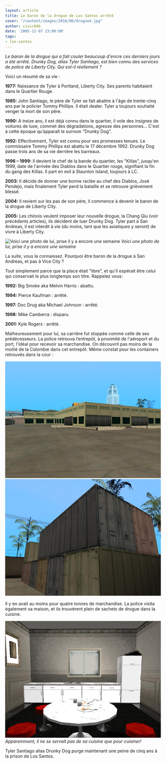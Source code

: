 ```yaml
---
layout: article
title: Le baron de la drogue de Los Santos arrêté
cover: "/content/images/2016/06/drogue4.jpg"
author: civic666
date: '2005-11-07 23:00:00'
tags:
- los-santos
---
```


_Le baron de la drogue qui a fait couler beaucoup d'encre ces derniers jours a été arrêté. Drunky Dog, alias Tyler Santiago, est bien connu des services de police de Liberty City. Qui est-il réellement ?_

Voici un résumé de sa vie :

**1977:** Naissance de Tyler à Portland, Liberty City. Ses parents habitaient dans le Quartier Rouge.

**1985:** John Santiago, le père de Tyler se fait abattre à l'âge de trente-cinq ans par le policier Tommy Phillips. Il était dealer. Tyler a toujours souhaité venger la mort de son père.

**1990:** A treize ans, il est déjà connu dans le quartier, il vole des insignes de voitures de luxe, commet des dégradations, agresse des personnes... C'est à cette époque qu’apparaît le surnom "Drunky Dog".

**1992:** Effectivement, Tyler est connu pour ses promesses tenues. Le commissaire Tommy Phillips est abattu le 17 décembre 1992. Drunky Dog passe trois ans de sa vie derrière les barreaux.

**1996 – 1999:** Il devient le chef de la bande du quartier, les "Killas", jusqu'en 1999, date de l'arrivée des Diablos dans le Quartier rouge, signifiant la fin du gang des Killas. Il part en exil à Staunton Island, toujours à LC.

**2003:** Il décide de donner une bonne raclée au chef des Diablos, José Pendejo, mais finalement Tyler perd la bataille et se retrouve grièvement blessé.

**2004:** Il revient sur les pas de son père, il commence à devenir le baron de la drogue de Liberty City.

**2005:** Les chinois veulent imposer leur nouvelle drogue, la Chang Qiu (voir précédents articles), ils décident de tuer Drunky Dog. Tyler part à San Andreas, il est interdit à vie (du moins, tant que les asiatiques y seront) de vivre à Liberty City.

![Voici une photo de lui, prise il y a encore une semaine](/content/images/2005/01/drogue4_0.jpg)
_Voici une photo de lui, prise il y a encore une semaine_

La suite, vous la connaissez. Pourquoi être baron de la drogue à San Andreas, et pas à Vice City ?

Tout simplement parce que la place était "libre", et qu'il espérait être celui qui conservait le plus longtemps son titre. Rappelez vous:

**1992:** Big Smoke aka Melvin Harris : abattu.

**1994:** Pierce Kaufman : arrêté.

**1997:** Doc Drug aka Michael Johnson : arrêté.

**1998:** Mike Camberra : disparu.

**2001:** Kyle Rogers : arrêté.

Malheureusement pour lui, sa carrière fut stoppée comme celle de ses prédécesseurs. La police retrouva l’entrepôt, à proximité de l'aéroport et du port, l'idéal pour recevoir sa marchandise. On découvrit pas moins de la moitié de la Colombie dans cet entrepôt. Même constat pour les containers retrouvés dans la cour :

![](/content/images/2005/01/drogue2.jpg)
![](/content/images/2005/01/drogue3.jpg)

Il y en avait au moins pour quatre tonnes de marchandise. La police visita également sa maison, et ils trouvèrent plein de sachets de drogue dans la cuisine.

![Apparemment, il ne se servait pas de sa cuisine que pour cuisiner!](/content/images/2005/01/drogue1.jpg)
_Apparemment, il ne se servait pas de sa cuisine que pour cuisiner!_

Tyler Santiago alias Drunky Dog purge maintenant une peine de cinq ans à la prison de Los Santos.

<!--kg-card-end: markdown-->

